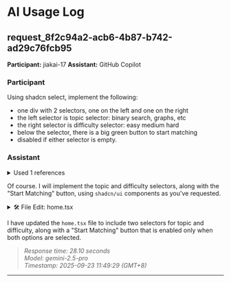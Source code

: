 # AI Usage Log

## request_8f2c94a2-acb6-4b87-b742-ad29c76fcb95

**Participant:** jiakai-17
**Assistant:** GitHub Copilot

### Participant

Using shadcn select, implement the following:

- one div with 2 selectors, one on the left and one on the right
- the left selector is topic selector: binary search, graphs, etc
- the right selector is difficulty selector: easy medium hard
- below the selector, there is a big green button to start matching
- disabled if either selector is empty.

### Assistant

<details>
  <summary>Used 1 references</summary>
  <p>📄 file:home.tsx</p>
</details>



Of course. I will implement the topic and difficulty selectors, along with the "Start Matching" button, using `shadcn/ui` components as you've requested.

<details>
  <summary>🛠️ File Edit: home.tsx</summary>
  <p><strong>Modified lines 4-60:</strong></p>

```tsx
import { Button } from "@/components/ui/button";
import {
  Select,
  SelectContent,
  SelectItem,
  SelectTrigger,
  SelectValue,
} from "@/components/ui/select";
import { useState } from "react";

export const Route = createFileRoute("/home")({
  //   loader: async () => {
  //     const session = await authClient.getSession();
  //     if (!session.data) {
  //       throw redirect({
  //         to: "/",
  //       });
  //     }
  //     console.log(session)
  //     return session;
  //   },
  component: RouteComponent,
});

function RouteComponent() {
  const session = Route.useLoaderData();
  const [topic, setTopic] = useState("");
  const [difficulty, setDifficulty] = useState("");

  return (
    <div>
      <Navbar />
      <div className="p-6 max-w-4xl mx-auto">
        <h1 className="text-3xl font-bold">Welcome to Home!</h1>
        <p className="mt-4 mb-6 text-gray-700">
          What would you like to practice today?
        </p>
        <div className="flex justify-between gap-4 mb-4">
          <Select onValueChange={setTopic}>
            <SelectTrigger>
              <SelectValue placeholder="Topic" />
            </SelectTrigger>
            <SelectContent>
              <SelectItem value="binary_search">Binary Search</SelectItem>
              <SelectItem value="graphs">Graphs</SelectItem>
              <SelectItem value="data_structures">Data Structures</SelectItem>
            </SelectContent>
          </Select>
          <Select onValueChange={setDifficulty}>
            <SelectTrigger>
              <SelectValue placeholder="Difficulty" />
            </SelectTrigger>
            <SelectContent>
              <SelectItem value="easy">Easy</SelectItem>
              <SelectItem value="medium">Medium</SelectItem>
              <SelectItem value="hard">Hard</SelectItem>
            </SelectContent>
          </Select>
        </div>
        <Button
          className="w-full bg-green-500 hover:bg-green-600 text-white"
          disabled={!topic || !difficulty}
        >
          Start Matching
        </Button>
        <div className="bg-blue-50 border border-blue-200 rounded-lg p-4 mt-8">
          <h3 className="text-lg font-medium mb-2">Raw Session Data</h3>
          <pre className="text-xs bg-white p-3 rounded border overflow-auto">
            {JSON.stringify(session, null, 2)}
          </pre>
        </div>
      </div>
    </div>
  );
}
```

</details>

I have updated the `home.tsx` file to include two selectors for topic and difficulty, along with a "Start Matching" button that is enabled only when both options are selected.

> *Response time: 28.10 seconds*
> <br>*Model: gemini-2.5-pro*
> <br>*Timestamp: 2025-09-23 11:49:29 (GMT+8)*

---
